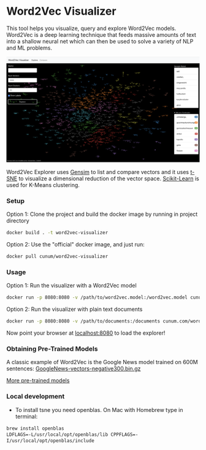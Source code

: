 
# Word2Vec Visualizer

This tool helps you visualize, query and explore Word2Vec models. Word2Vec is a deep learning technique that feeds massive amounts of text into a shallow neural net which can then be used to solve a variety of NLP and ML problems.

![SCREEN](https://github.com/cunum/word2vec-explorer/blob/master/public/screen.png?raw=true)

Word2Vec Explorer uses [Gensim](https://github.com/piskvorky/gensim) to list and compare vectors and it uses [t-SNE](https://github.com/danielfrg/tsne) to visualize a dimensional reduction of the vector space. [Scikit-Learn](http://scikit-learn.org/stable/) is used for K-Means clustering.

### Setup

Option 1: Clone the project and build the docker image by running in project directory
```bash
docker build . -t word2vec-visualizer
```

Option 2:
Use the "official" docker image, and just run:
```bash
docker pull cunum/word2vec-visualizer
```

### Usage

Option 1: Run the visualizer with a Word2Vec model

```bash
docker run -p 8080:8080 -v /path/to/word2vec.model:/word2vec.model cunum.com/word2vec-visualizer
```

Option 2: Run the visualizer with plain text documents
```bash
docker run -p 8080:8080 -v /path/to/documents:/documents cunum.com/word2vec-visualizer
```

Now point your browser at [localhost:8080](http://localhost:8080/) to load the explorer!

### Obtaining Pre-Trained Models

A classic example of Word2Vec is the Google News model trained on 600M sentences: [GoogleNews-vectors-negative300.bin.gz](https://drive.google.com/file/d/0B7XkCwpI5KDYNlNUTTlSS21pQmM/edit?usp=sharing)

[More pre-trained models](https://github.com/3Top/word2vec-api#where-to-get-a-pretrained-models)

### Local development

- To install tsne you need openblas. On Mac with Homebrew type in terminal:
```
brew install openblas
LDFLAGS=-L/usr/local/opt/openblas/lib CPPFLAGS=-I/usr/local/opt/openblas/include
``` 